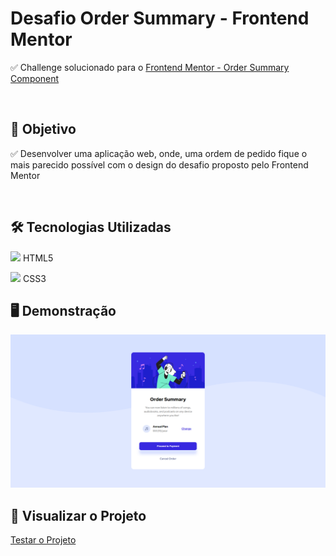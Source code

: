 <h1>
Desafio Order Summary - Frontend Mentor
</h1>

<p> ✅ Challenge solucionado para o <a href="https://www.frontendmentor.io/challenges/order-summary-component-QlPmajDUj">Frontend Mentor - Order Summary Component</a> </p>

<br>

<h2>
🎯 Objetivo
  </h2>
  
 <p> ✅ Desenvolver uma aplicação web, onde, uma ordem de pedido fique o mais parecido possível com o design do desafio proposto pelo Frontend Mentor</p>
 
 <br>
 
 <h2>
🛠 Tecnologias Utilizadas
  </h2>
  
 <p><img src="https://camo.githubusercontent.com/984b2a88651f862c502e3881c6fa5d27f077948241fe49684a0879cae28014e2/68747470733a2f2f63646e2e6a7364656c6976722e6e65742f67682f64657669636f6e732f64657669636f6e2f69636f6e732f68746d6c352f68746d6c352d6f726967696e616c2d776f72646d61726b2e737667" height="18"/> HTML5</p>
 <p><img src="https://camo.githubusercontent.com/7894f44095e8df88e2c12b0f2c91441ca66d029cf10ae3c068362bb9e68d3df9/68747470733a2f2f63646e2e6a7364656c6976722e6e65742f67682f64657669636f6e732f64657669636f6e2f69636f6e732f637373332f637373332d6f726967696e616c2d776f72646d61726b2e737667" height="18"/> CSS3</p>

<h2>
🖥️ Demonstração
  </h2>
  
  <img src="https://raw.githubusercontent.com/mau-rocha/ordersummary/master/assets/screenshot.PNG" width="1200px">
  
<h2>
👀 Visualizar o Projeto
  </h2>
<a href="https://mau-rocha.github.io/ordersummary/">Testar o Projeto</a>
